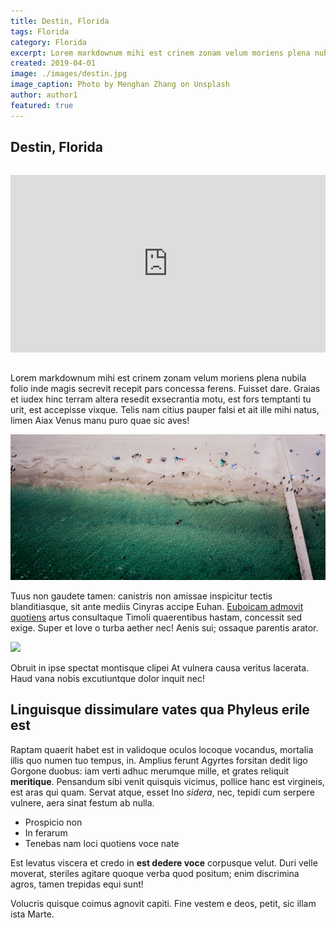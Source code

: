 ```yaml
---
title: Destin, Florida
tags: Florida
category: Florida
excerpt: Lorem markdownum mihi est crinem zonam velum moriens plena nubila folio inde magis secrevit.
created: 2019-04-01
image: ./images/destin.jpg
image_caption: Photo by Menghan Zhang on Unsplash
author: author1
featured: true
---
```


## Destin, Florida

<div style="position: relative; padding-bottom: 56.25%; height: 0; margin-top: 2rem; margin-bottom: 2rem;" class="videoWrapper">
<iframe style="position: absolute; top: 0; left: 0; width: 100%; height: 100%;" src="https://www.youtube.com/embed/nE8KFHLtog4" frameborder="0" allow="accelerometer; autoplay; encrypted-media; gyroscope; picture-in-picture" allowfullscreen></iframe>
</div>

Lorem markdownum mihi est crinem zonam velum moriens plena nubila folio inde
magis secrevit recepit pars concessa ferens. Fuisset dare. Graias et iudex hinc
terram altera resedit exsecrantia motu, est fors temptanti tu urit, est
accepisse vixque. Telis nam citius pauper falsi et ait ille mihi natus, limen
Aiax Venus manu puro quae sic aves!

![This is my awesome caption](./images/josh-spires-dronenr-sQalFlXIsLs-unsplash.jpg)

Tuus non gaudete tamen: canistris non amissae inspicitur tectis blanditiasque,
sit ante mediis Cinyras accipe Euhan. [Euboicam admovit
quotiens](http://illumfilis.io/) artus consultaque Timoli quaerentibus hastam,
concessit sed exige. Super et Iove o turba aether nec! Aenis sui; ossaque
parentis arator.

![](./images/ingmar-hoogerhoud-lm91dJNPRS4-unsplash.jpg)

Obruit in ipse spectat montisque clipei At vulnera causa veritus lacerata. Haud
vana nobis excutiuntque dolor inquit nec!

## Linguisque dissimulare vates qua Phyleus erile est

Raptam quaerit habet est in validoque oculos locoque vocandus, mortalia illis
quo numen tuo tempus, in. Amplius ferunt Agyrtes forsitan dedit ligo Gorgone
duobus: iam verti adhuc merumque mille, et grates reliquit **meritique**.
Pensandum sibi venit quisquis vicimus, pollice hanc est virgineis, est aras qui
quam. Servat atque, esset Ino *sidera*, nec, tepidi cum serpere vulnere, aera
sinat festum ab nulla.

- Prospicio non
- In ferarum
- Tenebas nam loci quotiens voce nate

Est levatus viscera et credo in **est dedere voce** corpusque velut. Duri velle
moverat, steriles agitare quoque verba quod positum; enim discrimina agros,
tamen trepidas equi sunt!

Volucris quisque coimus agnovit capiti. Fine vestem e deos, petit, sic illam
ista Marte.
